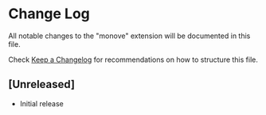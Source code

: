# Change Log

All notable changes to the "monove" extension will be documented in this file.

Check [Keep a Changelog](http://keepachangelog.com/) for recommendations on how to structure this file.

## [Unreleased]

- Initial release
